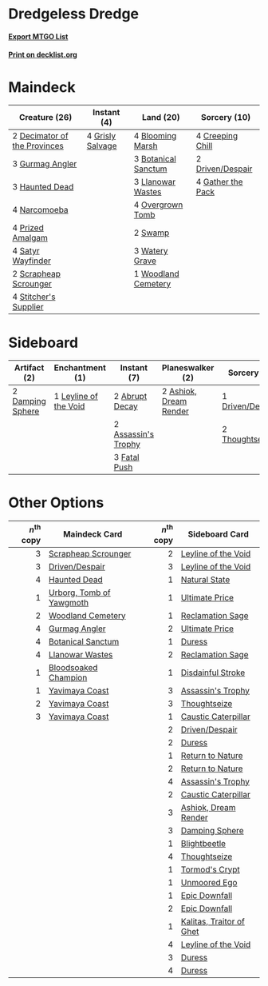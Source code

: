 # Dredgeless Dredge

#### [Export MTGO List](../collection/Dredgeless%20Dredge/Dredgeless%20Dredge.txt)
#### [Print on decklist.org](http://decklist.org/?deckmain=4%09Blooming%20Marsh%0A3%09Botanical%20Sanctum%0A4%09Creeping%20Chill%0A2%09Decimator%20of%20the%20Provinces%0A2%09Driven/Despair%0A4%09Gather%20the%20Pack%0A4%09Grisly%20Salvage%0A3%09Gurmag%20Angler%0A3%09Haunted%20Dead%0A3%09Llanowar%20Wastes%0A4%09Narcomoeba%0A4%09Overgrown%20Tomb%0A4%09Prized%20Amalgam%0A4%09Satyr%20Wayfinder%0A2%09Scrapheap%20Scrounger%0A4%09Stitcher's%20Supplier%0A2%09Swamp%0A3%09Watery%20Grave%0A1%09Woodland%20Cemetery&deckside=2%09Abrupt%20Decay%0A2%09Ashiok,%20Dream%20Render%0A2%09Assassin's%20Trophy%0A2%09Damping%20Sphere%0A1%09Driven/Despair%0A3%09Fatal%20Push%0A1%09Leyline%20of%20the%20Void%0A2%09Thoughtseize)
# Maindeck

|                                             Creature (26)                                             |                                        Instant (4)                                        |                                          Land (20)                                           |                                        Sorcery (10)                                        |
|-------------------------------------------------------------------------------------------------------|-------------------------------------------------------------------------------------------|----------------------------------------------------------------------------------------------|--------------------------------------------------------------------------------------------|
|2 [Decimator of the Provinces](http://gatherer.wizards.com/Pages/Card/Details.aspx?multiverseid=414291)|4 [Grisly Salvage](http://gatherer.wizards.com/Pages/Card/Details.aspx?multiverseid=405253)|4 [Blooming Marsh](http://gatherer.wizards.com/Pages/Card/Details.aspx?multiverseid=417816)   |4 [Creeping Chill](http://gatherer.wizards.com/Pages/Card/Details.aspx?multiverseid=452816) |
|3 [Gurmag Angler](http://gatherer.wizards.com/Pages/Card/Details.aspx?multiverseid=391850)             |                                                                                           |3 [Botanical Sanctum](http://gatherer.wizards.com/Pages/Card/Details.aspx?multiverseid=417817)|2 [Driven/Despair](http://gatherer.wizards.com/Pages/Card/Details.aspx?multiverseid=430846) |
|3 [Haunted Dead](http://gatherer.wizards.com/Pages/Card/Details.aspx?multiverseid=414387)              |                                                                                           |3 [Llanowar Wastes](http://gatherer.wizards.com/Pages/Card/Details.aspx?multiverseid=129627)  |4 [Gather the Pack](http://gatherer.wizards.com/Pages/Card/Details.aspx?multiverseid=398448)|
|4 [Narcomoeba](http://gatherer.wizards.com/Pages/Card/Details.aspx?multiverseid=136140)                |                                                                                           |4 [Overgrown Tomb](http://gatherer.wizards.com/Pages/Card/Details.aspx?multiverseid=405103)   |                                                                                            |
|4 [Prized Amalgam](http://gatherer.wizards.com/Pages/Card/Details.aspx?multiverseid=410014)            |                                                                                           |2 [Swamp](http://gatherer.wizards.com/Pages/Card/Details.aspx?multiverseid=439858)            |                                                                                            |
|4 [Satyr Wayfinder](http://gatherer.wizards.com/Pages/Card/Details.aspx?multiverseid=378508)           |                                                                                           |3 [Watery Grave](http://gatherer.wizards.com/Pages/Card/Details.aspx?multiverseid=405114)     |                                                                                            |
|2 [Scrapheap Scrounger](http://gatherer.wizards.com/Pages/Card/Details.aspx?multiverseid=417804)       |                                                                                           |1 [Woodland Cemetery](http://gatherer.wizards.com/Pages/Card/Details.aspx?multiverseid=443136)|                                                                                            |
|4 [Stitcher's Supplier](http://gatherer.wizards.com/Pages/Card/Details.aspx?multiverseid=447257)       |                                                                                           |                                                                                              |                                                                                            |


# Sideboard

|                                       Artifact (2)                                        |                                        Enchantment (1)                                         |                                         Instant (7)                                          |                                        Planeswalker (2)                                         |                                        Sorcery (3)                                        |
|-------------------------------------------------------------------------------------------|------------------------------------------------------------------------------------------------|----------------------------------------------------------------------------------------------|-------------------------------------------------------------------------------------------------|-------------------------------------------------------------------------------------------|
|2 [Damping Sphere](http://gatherer.wizards.com/Pages/Card/Details.aspx?multiverseid=443101)|1 [Leyline of the Void](http://gatherer.wizards.com/Pages/Card/Details.aspx?multiverseid=107682)|2 [Abrupt Decay](http://gatherer.wizards.com/Pages/Card/Details.aspx?multiverseid=456061)     |2 [Ashiok, Dream Render](http://gatherer.wizards.com/Pages/Card/Details.aspx?multiverseid=461155)|1 [Driven/Despair](http://gatherer.wizards.com/Pages/Card/Details.aspx?multiverseid=430846)|
|                                                                                           |                                                                                                |2 [Assassin's Trophy](http://gatherer.wizards.com/Pages/Card/Details.aspx?multiverseid=452902)|                                                                                                 |2 [Thoughtseize](http://gatherer.wizards.com/Pages/Card/Details.aspx?multiverseid=438676)  |
|                                                                                           |                                                                                                |3 [Fatal Push](http://gatherer.wizards.com/Pages/Card/Details.aspx?multiverseid=423724)       |                                                                                                 |                                                                                           |


# Other Options

|*n*<sup>th</sup> copy|                                           Maindeck Card                                           |*n*<sup>th</sup> copy|                                          Sideboard Card                                           |
|--------------------:|---------------------------------------------------------------------------------------------------|--------------------:|---------------------------------------------------------------------------------------------------|
|                    3|[Scrapheap Scrounger](http://gatherer.wizards.com/Pages/Card/Details.aspx?multiverseid=417804)     |                    2|[Leyline of the Void](http://gatherer.wizards.com/Pages/Card/Details.aspx?multiverseid=107682)     |
|                    3|[Driven/Despair](http://gatherer.wizards.com/Pages/Card/Details.aspx?multiverseid=430846)          |                    3|[Leyline of the Void](http://gatherer.wizards.com/Pages/Card/Details.aspx?multiverseid=107682)     |
|                    4|[Haunted Dead](http://gatherer.wizards.com/Pages/Card/Details.aspx?multiverseid=414387)            |                    1|[Natural State](http://gatherer.wizards.com/Pages/Card/Details.aspx?multiverseid=407646)           |
|                    1|[Urborg, Tomb of Yawgmoth](http://gatherer.wizards.com/Pages/Card/Details.aspx?multiverseid=383425)|                    1|[Ultimate Price](http://gatherer.wizards.com/Pages/Card/Details.aspx?multiverseid=394735)          |
|                    2|[Woodland Cemetery](http://gatherer.wizards.com/Pages/Card/Details.aspx?multiverseid=443136)       |                    1|[Reclamation Sage](http://gatherer.wizards.com/Pages/Card/Details.aspx?multiverseid=389651)        |
|                    4|[Gurmag Angler](http://gatherer.wizards.com/Pages/Card/Details.aspx?multiverseid=391850)           |                    2|[Ultimate Price](http://gatherer.wizards.com/Pages/Card/Details.aspx?multiverseid=394735)          |
|                    4|[Botanical Sanctum](http://gatherer.wizards.com/Pages/Card/Details.aspx?multiverseid=417817)       |                    1|[Duress](http://gatherer.wizards.com/Pages/Card/Details.aspx?multiverseid=14557)                   |
|                    4|[Llanowar Wastes](http://gatherer.wizards.com/Pages/Card/Details.aspx?multiverseid=129627)         |                    2|[Reclamation Sage](http://gatherer.wizards.com/Pages/Card/Details.aspx?multiverseid=389651)        |
|                    1|[Bloodsoaked Champion](http://gatherer.wizards.com/Pages/Card/Details.aspx?multiverseid=386494)    |                    1|[Disdainful Stroke](http://gatherer.wizards.com/Pages/Card/Details.aspx?multiverseid=420705)       |
|                    1|[Yavimaya Coast](http://gatherer.wizards.com/Pages/Card/Details.aspx?multiverseid=129810)          |                    3|[Assassin's Trophy](http://gatherer.wizards.com/Pages/Card/Details.aspx?multiverseid=452902)       |
|                    2|[Yavimaya Coast](http://gatherer.wizards.com/Pages/Card/Details.aspx?multiverseid=129810)          |                    3|[Thoughtseize](http://gatherer.wizards.com/Pages/Card/Details.aspx?multiverseid=438676)            |
|                    3|[Yavimaya Coast](http://gatherer.wizards.com/Pages/Card/Details.aspx?multiverseid=129810)          |                    1|[Caustic Caterpillar](http://gatherer.wizards.com/Pages/Card/Details.aspx?multiverseid=398409)     |
|                     |                                                                                                   |                    2|[Driven/Despair](http://gatherer.wizards.com/Pages/Card/Details.aspx?multiverseid=430846)          |
|                     |                                                                                                   |                    2|[Duress](http://gatherer.wizards.com/Pages/Card/Details.aspx?multiverseid=14557)                   |
|                     |                                                                                                   |                    1|[Return to Nature](http://gatherer.wizards.com/Pages/Card/Details.aspx?multiverseid=461102)        |
|                     |                                                                                                   |                    2|[Return to Nature](http://gatherer.wizards.com/Pages/Card/Details.aspx?multiverseid=461102)        |
|                     |                                                                                                   |                    4|[Assassin's Trophy](http://gatherer.wizards.com/Pages/Card/Details.aspx?multiverseid=452902)       |
|                     |                                                                                                   |                    2|[Caustic Caterpillar](http://gatherer.wizards.com/Pages/Card/Details.aspx?multiverseid=398409)     |
|                     |                                                                                                   |                    3|[Ashiok, Dream Render](http://gatherer.wizards.com/Pages/Card/Details.aspx?multiverseid=461155)    |
|                     |                                                                                                   |                    3|[Damping Sphere](http://gatherer.wizards.com/Pages/Card/Details.aspx?multiverseid=443101)          |
|                     |                                                                                                   |                    1|[Blightbeetle](http://gatherer.wizards.com/Pages/Card/Details.aspx?multiverseid=466841)            |
|                     |                                                                                                   |                    4|[Thoughtseize](http://gatherer.wizards.com/Pages/Card/Details.aspx?multiverseid=438676)            |
|                     |                                                                                                   |                    1|[Tormod's Crypt](http://gatherer.wizards.com/Pages/Card/Details.aspx?multiverseid=389723)          |
|                     |                                                                                                   |                    1|[Unmoored Ego](http://gatherer.wizards.com/Pages/Card/Details.aspx?multiverseid=452962)            |
|                     |                                                                                                   |                    1|[Epic Downfall](http://gatherer.wizards.com/Pages/Card/Details.aspx?multiverseid=473047)           |
|                     |                                                                                                   |                    2|[Epic Downfall](http://gatherer.wizards.com/Pages/Card/Details.aspx?multiverseid=473047)           |
|                     |                                                                                                   |                    1|[Kalitas, Traitor of Ghet](http://gatherer.wizards.com/Pages/Card/Details.aspx?multiverseid=407596)|
|                     |                                                                                                   |                    4|[Leyline of the Void](http://gatherer.wizards.com/Pages/Card/Details.aspx?multiverseid=107682)     |
|                     |                                                                                                   |                    3|[Duress](http://gatherer.wizards.com/Pages/Card/Details.aspx?multiverseid=14557)                   |
|                     |                                                                                                   |                    4|[Duress](http://gatherer.wizards.com/Pages/Card/Details.aspx?multiverseid=14557)                   |

